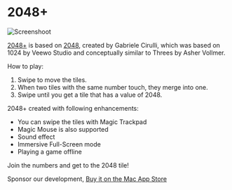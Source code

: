 2048+
========

![Screenshoot](http://cdn.altrn.tv/s/80cb7c99-fac1-e311-b64e-002590a05f5f_3_full.jpg)

[2048+](https://itunes.apple.com/us/app/2048+/id855231036?mt=12) is based on [2048](http://gabrielecirulli.github.io/2048/), created by Gabriele Cirulli, which was based on 1024 by Veewo Studio and conceptually similar to Threes by Asher Vollmer. 

How to play: 

1. Swipe to move the tiles. 
2. When two tiles with the same number touch, they merge into one. 
3. Swipe until you get a tile that has a value of 2048. 

2048+ created with following enhancements: 

* You can swipe the tiles with Magic Trackpad 
* Magic Mouse is also supported 
* Sound effect 
* Immersive Full-Screen mode 
* Playing a game offline 

Join the numbers and get to the 2048 tile!

Sponsor our development, [Buy it on the Mac App Store](https://itunes.apple.com/us/app/2048+/id855231036?mt=12)
